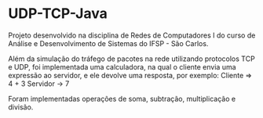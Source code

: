 # UDP-TCP-Java
Projeto desenvolvido na disciplina de Redes de Computadores I do curso de Análise e Desenvolvimento de Sistemas do IFSP - São Carlos.

Além da simulação do tráfego de pacotes na rede utilizando protocolos TCP e UDP, foi implementada uma calculadora, na qual o cliente envia uma expressão ao servidor, e ele devolve uma resposta, por exemplo:
Cliente => 4 + 3 
Servidor -> 7

Foram implementadas operações de soma, subtração, multiplicação e divisão.
